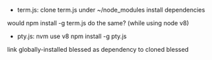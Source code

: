 * term.js:
clone term.js under ~/node_modules
install dependencies

would npm install -g term.js do the same? (while using node v8)

* pty.js:
nvm use v8
npm install -g pty.js


link globally-installed blessed as dependency to cloned blessed
